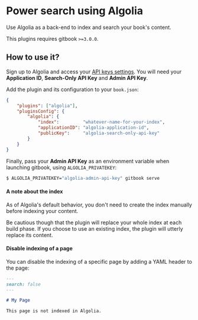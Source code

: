 # Power search using Algolia

Use Algolia as a back-end to index and search your book's content.

This plugins requires gitbook `>=3.0.0`.

## How to use it?

Sign up to Algolia and access your [API keys settings](https://www.algolia.com/api-keys). You will need your **Application ID**, **Search-Only API Key** and **Admin API Key**.

Add the plugin and its configuration to your `book.json`:

```JSON
{
    "plugins": ["algolia"],
    "pluginsConfig": {
        "algolia": {
            "index":         "whatever-name-for-your-index",
            "applicationID": "algolia-application-id",
            "publicKey":     "algolia-search-only-api-key"
        }
    }
}
```

Finally, pass your **Admin API Key** as an environment variable when launching gitbook, using `ALGOLIA_PRIVATEKEY`:

```Bash
$ ALGOLIA_PRIVATEKEY="algolia-admin-api-key" gitbook serve
```

#### A note about the index

As of Algolia's default behavior, you don't need to create the index manually before indexing your content.

Be cautious though that the plugin will replace your whole index at each build phase. If you choose to use an existing index, the plugin will utterly replace its content.

#### Disable indexing of a page

You can disable the indexing of a specific page by adding a YAML header to the page:

```md
---
search: false
---

# My Page

This page is not indexed in Algolia.
```

